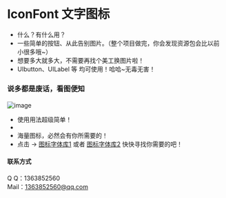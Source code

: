 # IconFont 文字图标
* 什么？有什么用？
* 一些简单的按钮、从此告别图片。（整个项目做完，你会发现资源包会比以前小很多哦~）
* 想要多大就多大，不需要再找个美工换图片啦！
* UIbutton、UILabel 等 均可使用！哈哈~无毒无害！
### 说多都是废话，看图便知
####
![image](./1224·2.gif)
* 使用用法超级简单！
* 
* 海量图标，必然会有你所需要的！
* 点击 -> [图标字体库1](https://http://www.fontello.com/) 
  或者 [图标字体库2](http://www.iconfont.cn/repositories/) 快快寻找你需要的吧！

#### 联系方式  <br />
Q    Q：1363852560 <br />
Mail：1363852560@qq.com<br />
